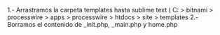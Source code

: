 1.- Arrastramos la carpeta templates hasta sublime text ( C: > bitnami > processwire > apps > processwire > htdocs > site > templates
2.- Borramos el contenido de _init.php, _main.php y home.php
